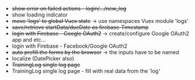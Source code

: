 - ~~show error on failed actions - login/.../new_log~~
- show loading indicator
- ~~move 'logs' to global Vuex state~~ -> use namespaces Vuex module 'logs'
- ~~save/retrieve startData/dueDate as firebase-Timestamp~~
- ~~login with Firebase - Google OAuth2~~ -> create/configure Google OAuth2 app and etc...
- login with Firebase - Facebook/Google OAuth2
- ~~auto prefill the forms by the browser~~  -> the inputs have to be named
- localize (DatePicker also)
- ~~TrainingLog single log page~~
- TrainingLog single log page - fill with real data from the 'log'